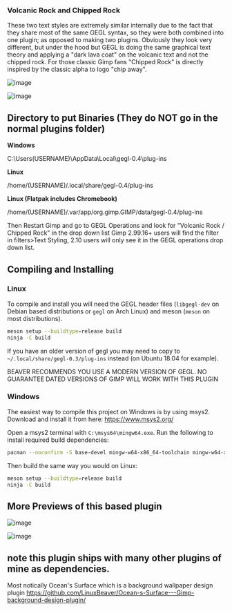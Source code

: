 ### Volcanic Rock and Chipped Rock

These two text styles are extremely similar internally due to the fact that they share most of the same GEGL syntax, so they were both combined into one plugin; as opposed to making two plugins. 
Obviously they look very different, but under the hood but  GEGL is doing the same graphical text theory and applying a "dark lava coat" on the volcanic text
and not the chipped rock. For those classic Gimp fans "Chipped Rock" is directly inspired by the classic alpha to logo "chip away".

![image](https://github.com/LinuxBeaver/ChippedRock_VolcanicText_Gimp_Plugin/assets/78667207/63a439b4-e8a2-4d60-acc4-cfd4787ac39c)

![image](https://github.com/LinuxBeaver/ChippedRock_VolcanicText_Gimp_Plugin/assets/78667207/eb680ab3-6bc2-4763-b82e-1329d062d4f3)

## Directory to put Binaries (They do NOT go in the normal plugins folder)

**Windows**

 C:\Users\(USERNAME)\AppData\Local\gegl-0.4\plug-ins
 
 **Linux** 

 /home/(USERNAME)/.local/share/gegl-0.4/plug-ins
 
 **Linux (Flatpak includes Chromebook)**

 /home/(USERNAME)/.var/app/org.gimp.GIMP/data/gegl-0.4/plug-ins

Then Restart Gimp and go to GEGL Operations and look for "Volcanic Rock / Chipped Rock" in the drop down list
Gimp 2.99.16+ users will find the filter in filters>Text Styling, 2.10 
users will only see it in the GEGL operations drop down list.


## Compiling and Installing

### Linux

To compile and install you will need the GEGL header files (`libgegl-dev` on
Debian based distributions or `gegl` on Arch Linux) and meson (`meson` on
most distributions).

```bash
meson setup --buildtype=release build
ninja -C build

```

If you have an older version of gegl you may need to copy to `~/.local/share/gegl-0.3/plug-ins`
instead (on Ubuntu 18.04 for example).

BEAVER RECOMMENDS YOU USE A MODERN VERSION OF GEGL. NO GUARANTEE DATED VERSIONS OF GIMP WILL WORK WITH THIS PLUGIN 

### Windows

The easiest way to compile this project on Windows is by using msys2.  Download
and install it from here: https://www.msys2.org/

Open a msys2 terminal with `C:\msys64\mingw64.exe`.  Run the following to
install required build dependencies:

```bash
pacman --noconfirm -S base-devel mingw-w64-x86_64-toolchain mingw-w64-x86_64-meson mingw-w64-x86_64-gegl
```

Then build the same way you would on Linux:

```bash
meson setup --buildtype=release build
ninja -C build
```

## More Previews of this based plugin
![image](https://github.com/LinuxBeaver/ChippedRock_VolcanicText_Gimp_Plugin/assets/78667207/5975cfb4-bd85-434c-b1da-9d4ce6dc4cb4)

![image](https://github.com/LinuxBeaver/ChippedRock_VolcanicText_Gimp_Plugin/assets/78667207/415877df-8be6-440e-90bf-1d195f465669)

## note this plugin ships with many other plugins of mine as dependencies.

Most notically Ocean's Surface which is a background wallpaper design plugin
https://github.com/LinuxBeaver/Ocean-s-Surface---Gimp-background-design-plugin/



